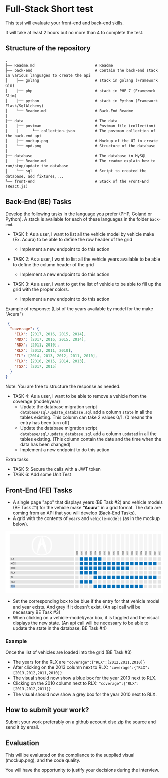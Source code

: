 # Full-Stack Short test

This test will evaluate your front-end and back-end skills.

It will take at least 2 hours but no more than 4 to complete the test.

## Structure of the repository

```
.
├── Readme.md                           # Readme
├── back-end                            # Contain the back-end stack in various languages to create the api
│    ├── golang                         # stack in golang (Framework Gin)
│    ├── php                            # stack in PHP 7 (Framework Slim)
│    ├── python                         # stack in Python (Framework Flask/SqlAlchemy)
│    └── Readme.md                      # Back-End Readme
│
├── data                                # The data
│    ├── postman                        # Postman file (collection)
│    │      └── collection.json         # The postman collection of the back-end api
│    ├── mockup.png                     # Mockup of the UI to create
│    └── mpd.png                        # Structure of the database
│
├── database                            # The database in MySQL
│    ├── Readme.md                      # The readme explain how to run/stop/update the database
│    └── sql                            # Script to created the database, add fixtures,...
└── front-end                           # Stack of the Front-End (React.js)
```


## Back-End (BE) Tasks

Develop the following tasks in the language you prefer (PHP, Goland or Python). A stack is available for each of these languages in the folder `back-end`.


* TASK 1: As a user, I want to list all the vehicle model by vehicle make (Ex. Acura) to be able to define the row header of the grid
  - Implement a new endpoint to do this action

* TASK 2: As a user, I want to list all the vehicle years available to be able to define the column header of the grid
  - Implement a new endpoint to do this action

* TASK 3: As a user, I want to get the list of vehicle to be able to fill up the grid with the proper colors.
  - Implement a new endpoint to do this action

Example of response: (List of the years available by model for the make "Acura")
```json 
 {
  "coverage": {
    "ILX": [2017, 2016, 2015, 2014],
    "MDX": [2017, 2016, 2015, 2014],
    "RDX": [2011, 2010],
    "RLX": [2012, 2011, 2010],
    "TL": [2014, 2013, 2012, 2011, 2010],
    "TLX": [2016, 2015, 2014, 2013],
    "TSX": [2017, 2015]
  }
}
```
Note: You are free to structure the response as needed.

* TASK 4: As a user, I want to be able to remove a vehicle from the coverage (model/year)
  - Update the database migration script `database/sql/update_database.sql` add a column `state` in all the tables existing. This column can take 2 values 0/1. (0 means the entry has been turn off)
  - Update the database migration script `database/sql/update_database.sql` add a column `updated` in all the tables existing. (This column contain the date and the time when the data has been changed)
  - Implement a new endpoint to do this action

Extra tasks:

* TASK 5: Secure the calls with a JWT token
* TASK 6: Add some Unit Test

## Front-End (FE) Tasks

* A single page "app" that displays years (BE Task #2) and vehicle models (BE Task #1) for the vehicle make __"Acura"__ in a grid format. The data are coming from an API that you will develop (Back-End Tasks).
* A grid with the contents of `years` and `vehicle-models` (as in the mockup below).

![Database structure](./data/mockup.png "Page Mockup")

* Set the corresponding box to be blue if the entry for that vehicle model and year exists. And grey if it doesn't exist. (An api call will be necessary BE Task #3)
* When clicking on a vehicle-model/year box, it is toggled and the visual displays the new state. (An api call will be necessary to be able to update the state in the database, BE Task #4)

### Example

Once the list of vehicles are loaded into the grid (BE Task #3)

- The years for the RLX are `"coverage":{"RLX":[2012,2011,2010]}`
- After clicking on the 2013 column next to RLX: `"coverage":{"RLX":[2013,2012,2011,2010]}`
- The visual should now show a blue box for the year 2013 next to RLX.
- Clicking on the 2010 column next to RLX:
  `"coverage":{"RLX":[2013,2012,2011]}`
- The visual should now show a grey box for the year 2010 next to RLX.


## How to submit your work?

Submit your work preferably on a github account else zip the source and send it by email.

## Evaluation

This will be evaluated on the compliance to the supplied visual (mockup.png), and the code quality.

You will have the opportunity to justify your decisions during the interview.
